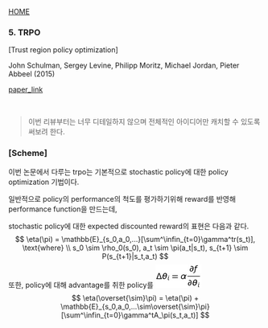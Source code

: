 [HOME](../README.md)

### 5. TRPO

[Trust region policy optimization]

John Schulman, Sergey Levine, Philipp Moritz, Michael Jordan, Pieter Abbeel (2015)

[paper_link](https://arxiv.org/pdf/1502.05477.pdf)

</br>

> 이번 리뷰부터는 너무 디테일하지 않으며 전체적인 아이디어만 캐치할 수 있도록 써보려 한다.

### [Scheme]

이번 논문에서 다루는 trpo는 기본적으로 stochastic policy에 대한 policy optimization 기법이다.

일반적으로 policy의 performance의 척도를 평가하기위해 reward를 반영해 performance function을 만드는데,

stochastic policy에 대한 expected discounted reward의 표현은 다음과 같다.
$$
\eta(\pi) =  \mathbb{E}_{s_0,a_0,...}[\sum^\infin_{t=0}\gamma^tr(s_t)], \text{where}
\\ s_0 \sim \rho_0(s_0), a_t \sim \pi(a_t|s_t), s_{t+1} \sim P(s_{t+1}|s_t,a_t)
$$
또한, policy에 대해 advantage를 취한 policy를 <img src="../img/npg1.png"/>
$$
\eta(\overset{\sim}\pi) = \eta(\pi) + \mathbb{E}_{s_0,a_0,...\sim\overset{\sim}\pi}[\sum^\infin_{t=0}\gamma^tA_\pi(s_t,a_t)]
$$

